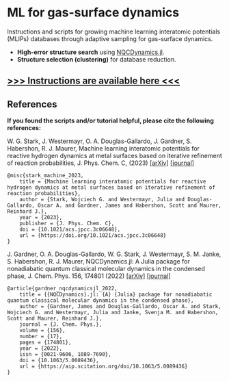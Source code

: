 # ML for gas-surface dynamics

Instructions and scripts for growing machine learning interatomic potentials (MLIPs) databases through adaptive sampling for gas-surface dynamics.
* **High-error structure search** using [NQCDynamics.jl](https://github.com/NQCD/NQCDynamics.jl).
* **Structure selection (clustering)** for database reduction.

## [**>>> Instructions are available here <<<**](https://wgst.github.io/ml-gas-surface/)

## References
**If you found the scripts and/or tutorial helpful, please cite the following references:**

W. G. Stark, J. Westermayr, O. A. Douglas-Gallardo, J. Gardner, S. Habershon, R. J. Maurer, Machine learning interatomic potentials for reactive hydrogen dynamics at metal surfaces based on iterative refinement of reaction probabilities, J. Phys. Chem. C, (2023) [[arXiv]](https://arxiv.org/abs/2305.10873) [[journal]](https://pubs.acs.org/doi/10.1021/acs.jpcc.3c06648)

```text
@misc{stark_machine_2023,
	title = {Machine learning interatomic potentials for reactive hydrogen dynamics at metal surfaces based on iterative refinement of reaction probabilities},
	author = {Stark, Wojciech G. and Westermayr, Julia and Douglas-Gallardo, Oscar A. and Gardner, James and Habershon, Scott and Maurer, Reinhard J.},
	year = {2023},
	publisher = {J. Phys. Chem. C},
	doi = {10.1021/acs.jpcc.3c06648}, 
	url = {https://doi.org/10.1021/acs.jpcc.3c06648}
}
```

J. Gardner, O. A. Douglas-Gallardo, W. G. Stark, J. Westermayr, S. M. Janke, S. Habershon, R. J. Maurer, NQCDynamics.jl: A Julia package for nonadiabatic quantum classical molecular dynamics in the condensed phase, J. Chem. Phys. 156, 174801 (2022) [[arXiv]](https://arxiv.org/abs/2202.12925) [[journal]](https://doi.org/10.1063/5.0089436)

```text
@article{gardner_nqcdynamicsjl_2022,
	title = {{NQCDynamics}.jl: {A} {Julia} package for nonadiabatic quantum classical molecular dynamics in the condensed phase},
	author = {Gardner, James and Douglas-Gallardo, Oscar A. and Stark, Wojciech G. and Westermayr, Julia and Janke, Svenja M. and Habershon, Scott and Maurer, Reinhard J.},
	journal = {J. Chem. Phys.},
	volume = {156},
	number = {17},
	pages = {174801},
	year = {2022},
	issn = {0021-9606, 1089-7690},
	doi = {10.1063/5.0089436},
	url = {https://aip.scitation.org/doi/10.1063/5.0089436}
}
```
